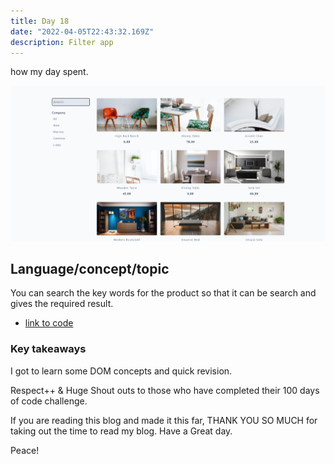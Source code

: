 ```yaml
---
title: Day 18
date: "2022-04-05T22:43:32.169Z"
description: Filter app
---
```


how my day spent.

![coding](./output.png)

## Language/concept/topic

You can search the key words for the product so that it can be search and gives the required result.

- [link to code](https://github.com/jay-2000/jsMiniProjects/tree/main/filters)


### Key takeaways

I got to learn some DOM concepts and quick revision.




Respect++ & Huge Shout outs to those who have completed their 100 days of code challenge.

If you are reading this blog and made it this far, THANK YOU SO MUCH for taking out the time to read my blog. Have a Great day.

Peace!